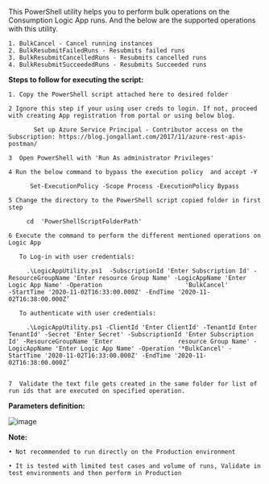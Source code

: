 This PowerShell utility helps you to perform bulk operations on the Consumption Logic App runs. And the below are the supported operations with this utility.

	1. BulkCancel - Cancel running instances
	2. BulkResubmitFailedRuns - Resubmits failed runs
	3. BulkResubmitCancelledRuns - Resubmits cancelled runs
	4. BulkResubmitSucceededRuns - Resubmits Succeeded runs

**Steps to follow for executing the script:**

	1. Copy the PowerShell script attached here to desired folder 
	
	2 Ignore this step if your using user creds to login. If not, proceed with creating App registration from portal or using below blog.
	
	       Set up Azure Service Principal - Contributor access on the Subscription: https://blog.jongallant.com/2017/11/azure-rest-apis-postman/   
		 
	3  Open PowerShell with 'Run As administrator Privileges' 
	
	4 Run the below command to bypass the execution policy  and accept -Y
	
	      Set-ExecutionPolicy -Scope Process -ExecutionPolicy Bypass  
	      
	5 Change the directory to the PowerShell script copied folder in first step
	
	     cd  'PowerShellScriptFolderPath'      
	     
	6 Execute the command to perform the different mentioned operations on Logic App
	
	   To Log-in with user credentials:
	   
	     .\LogicAppUtility.ps1  -SubscriptionId 'Enter Subscription Id' -ResourceGroupName 'Enter resource Group Name' -LogicAppName 'Enter Logic App Name' -Operation                       'BulkCancel'           -StartTime '2020-11-02T16:33:00.000Z' -EndTime '2020-11-02T16:38:00.000Z’

	   To authenticate with user credentials:
	   
	     .\LogicAppUtility.ps1 -ClientId 'Enter ClientId' -TenantId Enter TenantId' -Secret 'Enter Secret' -SubscriptionId 'Enter Subscription Id' -ResourceGroupName 'Enter                  resource Group Name' -LogicAppName 'Enter Logic App Name' -Operation '*BulkCancel' -StartTime '2020-11-02T16:33:00.000Z' -EndTime '2020-11-02T16:38:00.000Z’
		
		
	7  Validate the text file gets created in the same folder for list of run ids that are executed on specified operation.
	

**Parameters definition:** 

![image](https://user-images.githubusercontent.com/82495659/130433993-aa08f0d1-521c-4053-8979-97cd098f03f3.png)

**Note:**

	• Not recommended to run directly on the Production environment
	
	• It is tested with limited test cases and volume of runs, Validate in test environments and then perform in Production

